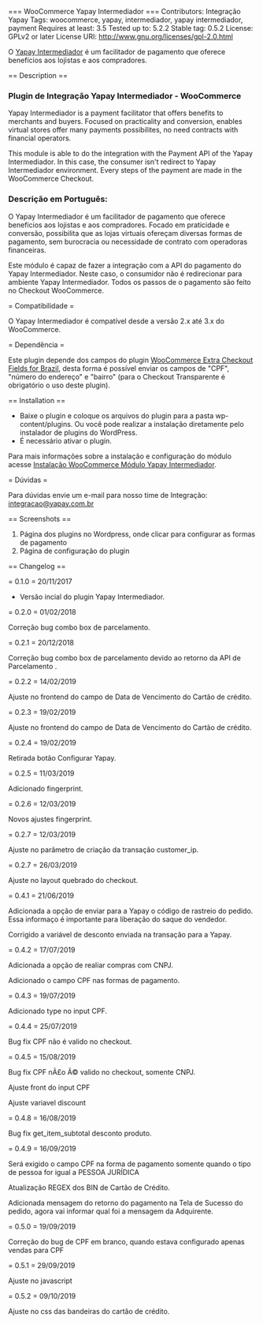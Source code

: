 === WooCommerce Yapay Intermediador ===
Contributors: Integração Yapay
Tags: woocommerce, yapay, intermediador, yapay intermediador, payment
Requires at least: 3.5
Tested up to: 5.2.2
Stable tag: 0.5.2
License: GPLv2 or later
License URI: http://www.gnu.org/licenses/gpl-2.0.html

O [Yapay Intermediador](https://www.yapay.com.br/) é um facilitador de pagamento que oferece benefícios aos lojistas e aos compradores.

== Description ==

### Plugin de Integração Yapay Intermediador - WooCommerce ###

Yapay Intermediador is a payment facilitator that offers benefits to merchants and buyers. Focused on practicality and conversion, enables virtual stores offer many payments possibilites, no need contracts with financial operators. 
 
This module is able to do the integration with the Payment API of the Yapay Intermediador. In this case, the consumer isn't redirect to Yapay Intermediador environment. Every steps of the payment are made in the WooCommerce Checkout. 

### Descrição em Português: ###
 
O Yapay Intermediador é um facilitador de pagamento que oferece benefícios aos lojistas e aos compradores. Focado em praticidade e conversão, possibilita que as lojas virtuais ofereçam diversas formas de pagamento, sem burocracia ou necessidade de contrato com operadoras financeiras. 
 
Este módulo é capaz de fazer a integração com a API do pagamento do Yapay Intermediador. Neste caso, o consumidor não é redirecionar para ambiente Yapay Intermediador. Todos os passos de o pagamento são feito no Checkout WooCommerce.


= Compatibilidade =

O Yapay Intermediador é compatível desde a versão 2.x até 3.x do WooCommerce.


= Dependência =

Este plugin depende dos campos do plugin [WooCommerce Extra Checkout Fields for Brazil](http://wordpress.org/plugins/woocommerce-extra-checkout-fields-for-brazil/), desta forma é possível enviar os campos de "CPF", "número do endereço" e "bairro" (para o Checkout Transparente é obrigatório o uso deste plugin).


== Installation ==

* Baixe o plugin e coloque os arquivos do plugin para a pasta wp-content/plugins. Ou você pode realizar a instalação diretamente pelo instalador de plugins do WordPress.
* É necessário ativar o plugin.

Para mais informações sobre a instalação e configuração do módulo acesse [Instalação WooCommerce Módulo Yapay Intermediador](http://dev.yapay.com.br/intermediador/modulos-integracao-intermediador/#woocommerce).

= Dúvidas =

Para dúvidas envie um e-mail para nosso time de Integração: integracao@yapay.com.br

== Screenshots ==

1. Página dos plugins no Wordpress, onde clicar para configurar as formas de pagamento
2. Página de configuração do plugin

== Changelog ==

= 0.1.0 = 20/11/2017

* Versão incial do plugin Yapay Intermediador.

= 0.2.0 = 01/02/2018

Correção bug combo box de parcelamento. 


= 0.2.1 = 20/12/2018

Correção bug combo box de parcelamento devido ao retorno da API de Parcelamento .


= 0.2.2 = 14/02/2019

Ajuste no frontend do campo de Data de Vencimento do Cartão de crédito.

= 0.2.3 = 19/02/2019

Ajuste no frontend do campo de Data de Vencimento do Cartão de crédito.

= 0.2.4 = 19/02/2019

Retirada botão Configurar Yapay.

= 0.2.5 = 11/03/2019

Adicionado fingerprint.

= 0.2.6 = 12/03/2019

Novos ajustes fingerprint.

= 0.2.7 = 12/03/2019

Ajuste no parâmetro de criação da transação customer_ip.

= 0.2.7 = 26/03/2019

Ajuste no layout quebrado do checkout.

= 0.4.1 = 21/06/2019

Adicionada a opção de enviar para a Yapay o código de rastreio do pedido. Essa informaço é importante para liberação do saque do vendedor.

Corrigido a variável de desconto enviada na transação para a Yapay.

= 0.4.2 = 17/07/2019

Adicionada a opção de realiar compras com CNPJ.

Adicionado o campo CPF nas formas de pagamento.

= 0.4.3 = 19/07/2019

Adicionado type no input CPF.

= 0.4.4 = 25/07/2019

Bug fix CPF não é valido no checkout.

= 0.4.5 = 15/08/2019

Bug fix CPF nÃ£o Ã© valido no checkout, somente CNPJ.

Ajuste front do input CPF

Ajuste variavel discount

= 0.4.8 = 16/08/2019

Bug fix get_item_subtotal desconto produto.

= 0.4.9 = 16/09/2019

Será exigido o campo CPF na forma de pagamento somente quando o tipo de pessoa for igual a PESSOA JURÍDICA

Atualização REGEX dos BIN de Cartão de Crédito.

Adicionada mensagem do retorno do pagamento na Tela de Sucesso do pedido, agora vai informar qual foi a mensagem da Adquirente.

= 0.5.0 = 19/09/2019

Correção do bug de CPF em branco, quando estava configurado apenas vendas para CPF

= 0.5.1 = 29/09/2019

Ajuste no javascript


= 0.5.2 = 09/10/2019

Ajuste no css das bandeiras do cartão de crédito.
